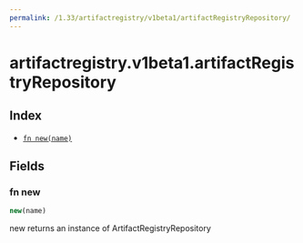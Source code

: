 ```yaml
---
permalink: /1.33/artifactregistry/v1beta1/artifactRegistryRepository/
---
```


# artifactregistry.v1beta1.artifactRegistryRepository



## Index

* [`fn new(name)`](#fn-new)

## Fields

### fn new

```ts
new(name)
```

new returns an instance of ArtifactRegistryRepository